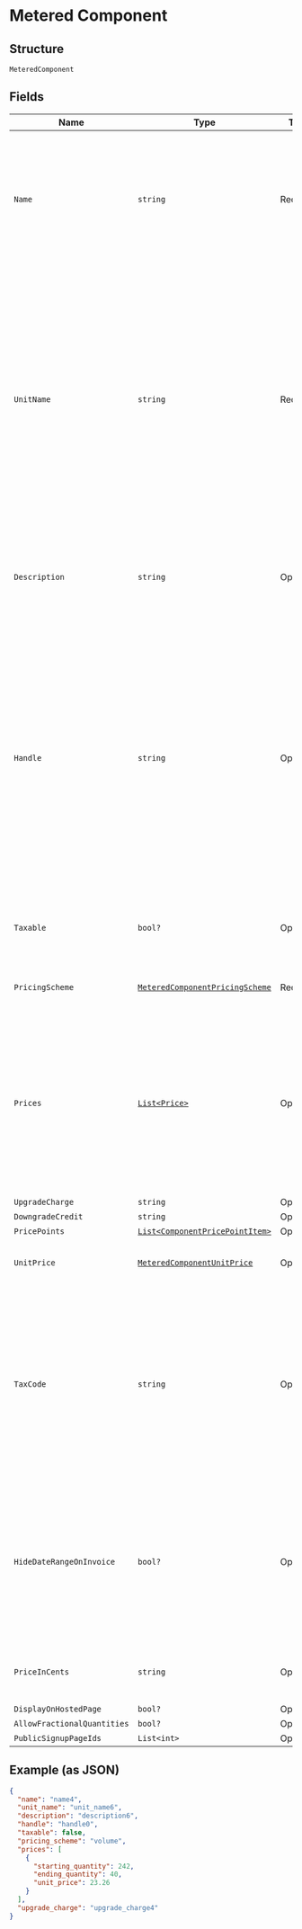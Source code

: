 
# Metered Component

## Structure

`MeteredComponent`

## Fields

| Name | Type | Tags | Description |
|  --- | --- | --- | --- |
| `Name` | `string` | Required | A name for this component that is suitable for showing customers and displaying on billing statements, ie. "Minutes". |
| `UnitName` | `string` | Required | The name of the unit of measurement for the component. It should be singular since it will be automatically pluralized when necessary. i.e. “message”, which may then be shown as “5 messages” on a subscription’s component line-item |
| `Description` | `string` | Optional | A description for the component that will be displayed to the user on the hosted signup page. |
| `Handle` | `string` | Optional | A unique identifier for your use that can be used to retrieve this component is subsequent requests.  Must start with a letter or number and may only contain lowercase letters, numbers, or the characters '.', ':', '-', or '_'.<br>**Constraints**: *Pattern*: `^[a-z0-9][a-z0-9\-_:.]*$` |
| `Taxable` | `bool?` | Optional | Boolean flag describing whether a component is taxable or not. |
| `PricingScheme` | [`MeteredComponentPricingScheme`](../../doc/models/containers/metered-component-pricing-scheme.md) | Required | This is a container for one-of cases. |
| `Prices` | [`List<Price>`](../../doc/models/price.md) | Optional | (Not required for ‘per_unit’ pricing schemes) One or more price brackets. See [Price Bracket Rules](https://maxio-chargify.zendesk.com/hc/en-us/articles/5405020625677#price-bracket-rules) for an overview of how price brackets work for different pricing schemes. |
| `UpgradeCharge` | `string` | Optional | - |
| `DowngradeCredit` | `string` | Optional | - |
| `PricePoints` | [`List<ComponentPricePointItem>`](../../doc/models/component-price-point-item.md) | Optional | - |
| `UnitPrice` | [`MeteredComponentUnitPrice`](../../doc/models/containers/metered-component-unit-price.md) | Optional | This is a container for one-of cases. |
| `TaxCode` | `string` | Optional | A string representing the tax code related to the component type. This is especially important when using the Avalara service to tax based on locale. This attribute has a max length of 10 characters. |
| `HideDateRangeOnInvoice` | `bool?` | Optional | (Only available on Relationship Invoicing sites) Boolean flag describing if the service date range should show for the component on generated invoices. |
| `PriceInCents` | `string` | Optional | deprecated May 2011 - use unit_price instead |
| `DisplayOnHostedPage` | `bool?` | Optional | - |
| `AllowFractionalQuantities` | `bool?` | Optional | - |
| `PublicSignupPageIds` | `List<int>` | Optional | - |

## Example (as JSON)

```json
{
  "name": "name4",
  "unit_name": "unit_name6",
  "description": "description6",
  "handle": "handle0",
  "taxable": false,
  "pricing_scheme": "volume",
  "prices": [
    {
      "starting_quantity": 242,
      "ending_quantity": 40,
      "unit_price": 23.26
    }
  ],
  "upgrade_charge": "upgrade_charge4"
}
```

